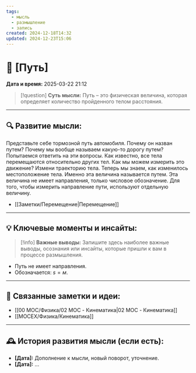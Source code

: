 ```yaml
---
tags:
  - мысль
  - размышление
  - запись
created: 2024-12-18T14:32
updated: 2024-12-23T15:06
---
```


# 💭  [Путь]

**Дата и время:** 2025-03-22 21:12

> [!question] **Суть мысли:**
> Путь – это физическая величина, которая определяет количество пройденного телом расстояния.

---

## 🔍 Развитие мысли:

Представьте себе тормозной путь автомобиля. Почему он назван путем? Почему мы вообще называем какую-то дорогу путем? Попытаемся ответить на эти вопросы. 
Как известно, все тела перемещаются относительно других тел. Как мы можем измерить это движение? Измени траекторию тела. Теперь мы знаем, как изменилось местоположение тела. Именно эта величина называется путем. Эта величина не имеет направления, только числовое обозначение. 
Для того, чтобы измерить направление пути, используют отдельную величину. 

- [[Заметки/Перемещение|Перемещение]]

---

## 💡 Ключевые моменты и инсайты:

> [!info] **Важные выводы:**
> Запишите здесь наиболее важные выводы, осознания или инсайты, которые пришли к вам в процессе размышления.

- Путь не имеет направления.
- Обозначается: $s = м$.

---

## 🔄 Связанные заметки и идеи:

- [[00 MOC/Физика/02 MOC - Кинематика|02 MOC - Кинематика]]
- [[MOCEX/Физика/Кинематика]]

---

## 🕰️ История развития мысли (если есть):

* **[Дата]:**  Дополнение к мысли, новый поворот, уточнение.
* **[Дата]:**  ...